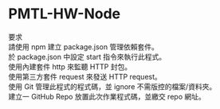 # PMTL-HW-Node
要求  
請使用 npm 建立 package.json 管理依賴套件。  
於 package.json 中設定 start 指令來執行此程式。  
使用內建套件 http 來監聽 HTTP 封包。  
使用第三方套件 request 來發送 HTTP request。  
使用 Git 管理此程式的程式碼，並 ignore 不需版控的檔案/資料夾。  
建立一 GitHub Repo 放置此次作業程式碼，並繳交 repo 網址。  
